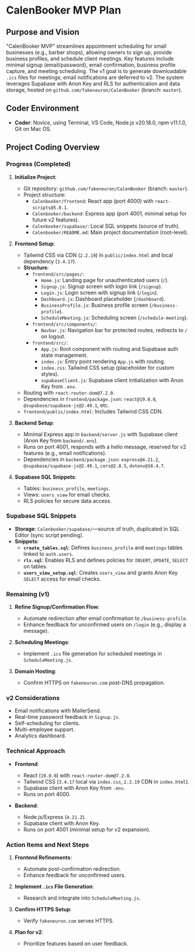 # CalenBooker MVP Plan

## Purpose and Vision

"CalenBooker MVP" streamlines appointment scheduling for small businesses (e.g., barber shops), allowing owners to sign up, provide business profiles, and schedule client meetings. Key features include minimal signup (email/password), email confirmation, business profile capture, and meeting scheduling. The v1 goal is to generate downloadable `.ics` files for meetings; email notifications are deferred to v2. The system leverages Supabase with Anon Key and RLS for authentication and data storage, hosted on `github.com/fakeneuron/CalenBooker` (branch: `master`).

## Coder Environment

- **Coder**: Novice, using Terminal, VS Code, Node.js v20.18.0, npm v11.1.0, Git on Mac OS.

## Project Coding Overview

### Progress (Completed)

1. **Initialize Project**:

   - Git repository: `github.com/fakeneuron/CalenBooker` (branch: `master`).
   - Project structure:
     - `Calenbooker/frontend`: React app (port 4000) with `react-scripts@5.0.1`.
     - `Calenbooker/backend`: Express app (port 4001, minimal setup for future v2 features).
     - `Calenbooker/supabase/`: Local SQL snippets (source of truth).
     - `Calenbooker/README.md`: Main project documentation (root-level).

2. **Frontend Setup**:

   - Tailwind CSS via CDN (`2.2.19`) in `public/index.html` and local dependency (`3.4.17`).
   - **Structure**:
     - `frontend/src/pages/`:
       - `Home.js`: Landing page for unauthenticated users (`/`).
       - `Signup.js`: Signup screen with login link (`/signup`).
       - `Login.js`: Login screen with signup link (`/login`).
       - `Dashboard.js`: Dashboard placeholder (`/dashboard`).
       - `BusinessProfile.js`: Business profile screen (`/business-profile`).
       - `ScheduleMeeting.js`: Scheduling screen (`/schedule-meeting`).
     - `frontend/src/components/`:
       - `Navbar.js`: Navigation bar for protected routes, redirects to `/` on logout.
     - `frontend/src/`:
       - `App.js`: Root component with routing and Supabase auth state management.
       - `index.js`: Entry point rendering `App.js` with routing.
       - `index.css`: Tailwind CSS setup (placeholder for custom styles).
       - `supabaseClient.js`: Supabase client initialization with Anon Key from `.env`.
   - Routing with `react-router-dom@7.2.0`.
   - Dependencies in `frontend/package.json`: `react@19.0.0`, `@supabase/supabase-js@2.49.1`, etc.
   - `frontend/public/index.html`: Includes Tailwind CSS CDN.

3. **Backend Setup**:

   - Minimal Express app in `backend/server.js` with Supabase client (Anon Key from `backend/.env`).
   - Runs on port 4001, responds with a hello message, reserved for v2 features (e.g., email notifications).
   - Dependencies in `backend/package.json`: `express@4.21.2`, `@supabase/supabase-js@2.49.1`, `cors@2.8.5`, `dotenv@16.4.7`.

4. **Supabase SQL Snippets**:
   - Tables: `business_profile`, `meetings`.
   - Views: `users_view` for email checks.
   - RLS policies for secure data access.

### Supabase SQL Snippets

- **Storage**: `Calenbooker/supabase/`—source of truth, duplicated in SQL Editor (sync script pending).
- **Snippets**:
  - **`create_tables.sql`**: Defines `business_profile` and `meetings` tables linked to `auth.users`.
  - **`rls.sql`**: Enables RLS and defines policies for `INSERT`, `UPDATE`, `SELECT` on tables.
  - **`users_view_setup.sql`**: Creates `users_view` and grants Anon Key `SELECT` access for email checks.

### Remaining (v1)

1. **Refine Signup/Confirmation Flow**:

   - Automate redirection after email confirmation to `/business-profile`.
   - Enhance feedback for unconfirmed users on `/login` (e.g., display a message).

2. **Scheduling Meetings**:

   - Implement `.ics` file generation for scheduled meetings in `ScheduleMeeting.js`.

3. **Domain Hosting**:
   - Confirm HTTPS on `fakeneuron.com` post-DNS propagation.

### v2 Considerations

- Email notifications with MailerSend.
- Real-time password feedback in `Signup.js`.
- Self-scheduling for clients.
- Multi-employee support.
- Analytics dashboard.

### Technical Approach

- **Frontend**:

  - React (`19.0.0`) with `react-router-dom@7.2.0`.
  - Tailwind CSS (`3.4.17` local via `index.css`, `2.2.19` CDN in `index.html`).
  - Supabase client with Anon Key from `.env`.
  - Runs on port 4000.

- **Backend**:
  - Node.js/Express (`4.21.2`).
  - Supabase client with Anon Key.
  - Runs on port 4001 (minimal setup for v2 expansion).

### Action Items and Next Steps

1. **Frontend Refinements**:

   - Automate post-confirmation redirection.
   - Enhance feedback for unconfirmed users.

2. **Implement `.ics` File Generation**:

   - Research and integrate into `ScheduleMeeting.js`.

3. **Confirm HTTPS Setup**:

   - Verify `fakeneuron.com` serves HTTPS.

4. **Plan for v2**:
   - Prioritize features based on user feedback.
